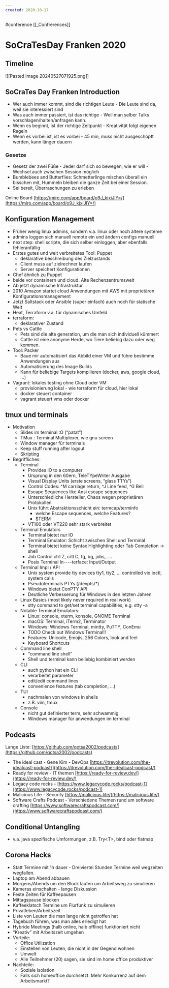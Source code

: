 ```yaml
---
created: 2020-10-17
---
```

#conference
[[_Confrerences]]
# SoCraTesDay Franken 2020

## Timeline
![[Pasted image 20240527071925.png]]

## SoCraTes Day Franken Introduction



* Wer auch immer kommt, sind die richtigen Leute - Die Leute sind da, weil sie interessiert sind
* Was auch immer passiert, ist das richtige - Weil man selber Talks vorschlagen/halten/anfragen kann.
* Wenn es beginnt, ist der richtige Zeitpunkt - Kreativität folgt eigenen Regeln
* Wenn es vorbei ist, ist es vorbei - 45 min, muss nicht ausgeschöpft werden, kann länger dauern

### Gesetze
* Gesetz der zwei Füße - Jeder darf sich so bewegen, wie er will - Wechsel auch zwischen Session möglich
* Bumblebees and Butterflies: Schmetterlinge mischen überall ein bisschen mit, Hummeln bleiben die ganze Zeit bei einer Session.
* Sei bereit, Überraschungen zu erleben

Online Board [https://miro.com/app/board/o9J_kjxiJlY=/](https://miro.com/app/board/o9J_kjxiJlY=/)

## Konfiguration Management

* Früher wenig linux admins, sondern v.a. linux oder noch ältere systeme
* admins loggen sich manuell remote ein und ändern configs manuell
* next step: shell scripte, die sich selber einloggen, aber ebenfalls fehleranfällig
* Erstes gutes und weit verbreitetes Tool: Puppet
    * deklarative beschreibung des Zielzustands
    * Client muss auf zielrechner laufen
    * Server speichert Konfigurationen
* Chef ähnlich zu Puppet
* beide vor containern und cloud. Alte Rechenzentrumswelt
* Ab jetzt dynamische Infrastruktur
* 2010 Amazon startet cloud Anwendungen mit AWS mit proprietären Konfigurationsmanagement
* Jetzt Saltstack oder Ansible (super einfach) auch noch für statische Welt
* Heat, Terraform v.a. für dynamisches Umfeld
* terraform:
    * deklarativer Zustand
* Pets vs Cattle
    * Pets sind die alte generation, um die man sich individuell kümmert
    * Cattle ist eine anonyme Herde, wo Tiere beliebig dazu oder weg kommen.
* Tool: Packer
    * Baue mir automatisiert das Abbild einer VM und führe bestimme Anwendungen aus
    * Automatisierung des Image Builds
    * Kann für beliebige Targets kompilieren (docker, aws, google cloud, …)
* Vagrant: lokales testing ohne Cloud oder VM
    * provisionierung lokal - wie terraform für cloud, hier lokal
    * docker steuert container
    * vagrant steuert vms oder docker
##  tmux und terminals

* Motivation
    * Slides im terminal :O (“patat”)
    * TMux : Terminal Multiplexer, wie gnu screen
    * Window manager für terminals
    * Keep stuff running after logout
    * Skripting
* Begriffliches:
    * Terminal
        * Provides IO to a computer
        * Ursprung in den 60ern, TeleTYpeWriter Ausgabe
        * Visual Display Units (erste screens, “glass TTYs”)
        * Control Codes: ^M carriage return, ^J Line feed, ^G Bell
        * Escape Sequences like Ansi escape sequences
        * Unterschiedliche Hersteller, Chaos wegen proprietären Protokollen
        * Unix führt Abstraktionsschicht ein: termcap/terminfo 
            *  welche Escape sequences, welche Features? 
            *  $TERM
        * VT100 oder VT220 sehr stark verbreitet
    * Terminal Emulators
        * Terminal bietet nur IO
        * Terminal Emulator: Schicht zwischen Shell und Terminal
        * Terminal bietet keine Syntax Highlighting oder Tab Completion -> shell
        * Job Control ctrl Z, crtl C, fg, bg, jobs, ….
        * Posix Terminal In----terface: Input/Output
    * Terminal Impl / API
        * Unix system provide tty devices tty1, tty2, … controlled vio ioctl, system calls
        * Pseudoterminals PTYs (/devpts/*)
        * Windows bietet ConPTY API
        * Deutliche Verbesserung für Windows in den letzten Jahren
    * Linux Basics (most likely never required in real work)
        * stty command to get/set terminal capabilities, e.g. stty -a
    * Notable Terminal Emulators:
        * Linux: console, xterm, konsole, GNOME Terminal
        * macOS: Terminal, iTerm2, Terminator
        * Windows: Windows Terminal, mintty, PuTTY, ConEmu
        * TODO Check out Windows Terminal!!
        * Features: Unicode, Emojis, 256 Colors, look and feel
        * Keyboard Shortcuts
    * Command line shell
        * “command line shell”
        * Shell und terminal kann beliebig kombiniert werden
    * CLI
        * auch python hat ein CLI
        * verarbeitet parameter
        * edit/edit command lines
        * convenience features (tab completion, …)
    * TUI
        * nachmalen von windows in shells
        * z.B. vim, tmux
    * Console
        * nicht gut definierter term, sehr schwammig
        * Windows manager für anwendungen im terminal

## Podcasts

Lange Liste: [https://github.com/qotsa2002/podcasts](https://github.com/qotsa2002/podcasts)
* The ideal cast - Gene Kim - DevOps [https://itrevolution.com/the-idealcast-podcast/](https://itrevolution.com/the-idealcast-podcast/)
* Ready for review - IT themen  [https://ready-for-review.dev/](https://ready-for-review.dev/)
* Legacy code rocks -  [https://www.legacycode.rocks/podcast-1](https://www.legacycode.rocks/podcast-1)
* Malicious Life - Security [https://malicious.life/](https://malicious.life/)
* Software Crafts Podcast - Verschiedene Themen rund um software crafting [https://www.softwarecraftspodcast.com/](https://www.softwarecraftspodcast.com/)

## Conditional Untangling
* v.a. java spezifische Umformungen, z.B. Try&lt;T>, bind oder flatmap

## Corona Hacks
* Statt Termine mit 1h dauer - Dreiviertel Stunden Termine  weil wegzeiten wegfallen.
* Laptop am Abend abbauen
* Morgens/Abends um den Block laufen um Arbeitsweg zu simulieren
* Kameras einschalten - lange Diskussion
* Feste Zeiten für Kaffeepausen
* Mittagspause blocken
* Kaffeeklatsch Termine um Flurfunk zu simulieren
* Privatleben/Arbeitszeit
* Liste von Leuten die man lange nicht getroffen hat
* Tagebuch führen, was man alles erledigt hat
* Hybride Meetings (halb online, halb offline) funktioniert nicht
* “Kreativ” mit Arbeitszeit umgehen
* Vorteile:
    * Office Utilization
    * Einstellen von Leuten, die nicht in der Gegend wohnen
    * Umwelt
    * Alle Teilnehmer (20) sagen, sie sind im home office produktiver
* Nachteile:
    * Soziale Isolation
    * Falls sich homeoffice durchsetzt: Mehr Konkurrenz auf dem Arbeitsmarkt?